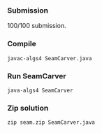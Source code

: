 
### Submission
100/100 submission.


### Compile
```
javac-algs4 SeamCarver.java
```

### Run SeamCarver
```
java-algs4 SeamCarver
```

### Zip solution
```
zip seam.zip SeamCarver.java
```
